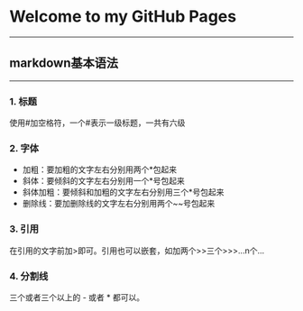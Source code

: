 # Welcome to  my GitHub Pages
----
## markdown基本语法
****
### 1. 标题
使用#加空格符，一个#表示一级标题，一共有六级
### 2. 字体
+ 加粗：要加粗的文字左右分别用两个*包起来
+ 斜体：要倾斜的文字左右分别用一个*号包起来
+ 斜体加粗：要倾斜和加粗的文字左右分别用三个*号包起来
+ 删除线：要加删除线的文字左右分别用两个~~号包起来
### 3. 引用
在引用的文字前加>即可。引用也可以嵌套，如加两个>>三个>>>...n个...
### 4. 分割线
三个或者三个以上的 - 或者 * 都可以。

